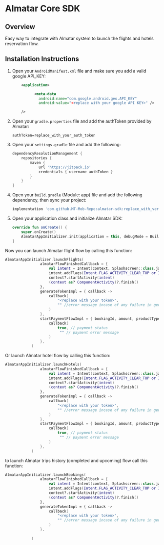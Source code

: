 # Almatar Core SDK

## Overview
Easy way to integrate with Almatar system to launch the flights and hotels reservation flow.

## Installation Instructions

1. Open your `AndroidManifest.xml` file and make sure you add a valid google API_KEY:

    ```xml
        <application>

              <meta-data
                android:name="com.google.android.geo.API_KEY"
                android:value="<replace with your google API KEY>" />

        />
    ```

2. Open your `gradle.properties` file and add the authToken provided by Almatar:

    ```properties
    authToken=replace_with_your_auth_token
    ```

3. Open your `settings.gradle` file and add the following:

    ```groovy
    dependencyResolutionManagement {
        repositories {
            maven {
                url 'https://jitpack.io'
                credentials { username authToken }
            }
        }
    }
    ```

4. Open your `build.gradle` (Module: app) file and add the following dependency, then sync your project:

    ```groovy
    implementation 'com.github.MT-Mob-Repo:almatar-sdk:replace_with_version'
    ```

5. Open your application class and initialize Almatar SDK:

    ```kotlin
    override fun onCreate() {
        super.onCreate()
        AlmatarAppInitializer.init(application = this, debugMode = BuildConfig.DEBUG)
    }
    ```

Now you can launch Almatar flight flow by calling this function:
```kotlin
AlmatarAppInitializer.launchFlights(
                almatarFlowFinishedCallback = {
                    val intent = Intent(context, Splashscreen::class.java)
                    intent.addFlags(Intent.FLAG_ACTIVITY_CLEAR_TOP or Intent.FLAG_ACTIVITY_NEW_TASK)
                    context?.startActivity(intent)
                    (context as? ComponentActivity)?.finish()
                },
                generateTokenImpl = { callback ->
                    callback(
                        "<replace with your token>",
                        "" //error message incase of any failure in generate 
                    )
                },
                startPaymentFlowImpl = { bookingId, amount, productType, callback ->
                    callback(
                        true, // payment status
                         "" // payment error message
                    )
                },
            )
```

Or launch Almatar hotel flow by calling this function:
```kotlin
AlmatarAppInitializer.launchHotels(
                almatarFlowFinishedCallback = {
                    val intent = Intent(context, Splashscreen::class.java)
                    intent.addFlags(Intent.FLAG_ACTIVITY_CLEAR_TOP or Intent.FLAG_ACTIVITY_NEW_TASK)
                    context?.startActivity(intent)
                    (context as? ComponentActivity)?.finish()
                },
                generateTokenImpl = { callback ->
                    callback(
                        "<replace with your token>",
                        "" //error message incase of any failure in generate 
                    )
                },
                startPaymentFlowImpl = { bookingId, amount, productType, callback ->
                    callback(
                        true, // payment status
                         "" // payment error message
                    )
                },
            )
```

to launch Almatar trips history (completed and upcoming) flow call this function:
```kotlin
AlmatarAppInitializer.launchBookings(
                almatarFlowFinishedCallback = {
                    val intent = Intent(context, Splashscreen::class.java)
                    intent.addFlags(Intent.FLAG_ACTIVITY_CLEAR_TOP or Intent.FLAG_ACTIVITY_NEW_TASK)
                    context?.startActivity(intent)
                    (context as? ComponentActivity)?.finish()
                },
                generateTokenImpl = { callback ->
                    callback(
                        "<replace with your token>",
                        "" //error message incase of any failure in generate 
                    )
                },
                
            )
```
